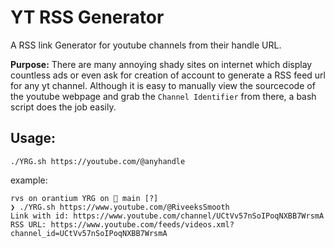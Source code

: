 # YT RSS Generator
A RSS link Generator for youtube channels from their handle URL.

**Purpose:** There are many annoying shady sites on internet which display countless ads or even ask for creation of account to generate a RSS feed url for any yt channel. Although it is easy to manually view the sourcecode of the youtube webpage and grab the `Channel Identifier` from there, a bash script does the job easily.

## Usage:


```
./YRG.sh https://youtube.com/@anyhandle

```
example:
```
rvs on orantium YRG on  main [?] 
❯ ./YRG.sh https://www.youtube.com/@RiveeksSmooth
Link with id: https://www.youtube.com/channel/UCtVv57nSoIPoqNXBB7WrsmA
RSS URL: https://www.youtube.com/feeds/videos.xml?channel_id=UCtVv57nSoIPoqNXBB7WrsmA
```

